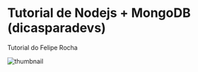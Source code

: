 # Tutorial de Nodejs + MongoDB (dicasparadevs)

Tutorial do Felipe Rocha

![thumbnail](https://i.ytimg.com/vi/IOfDoyP1Aq0/hqdefault.jpg?sqp=-oaymwEcCNACELwBSFXyq4qpAw4IARUAAIhCGAFwAcABBg==&rs=AOn4CLCk2rLOzo4QDP4FzKsfw64NV1vWqA)
